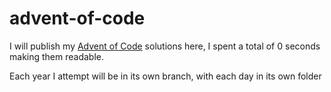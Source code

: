 # advent-of-code
 
I will publish my [Advent of Code](https://adventofcode.com/) solutions here, I spent a total of 0 seconds making them readable.

Each year I attempt will be in its own branch, with each day in its own folder